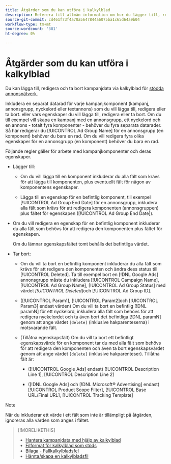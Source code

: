 ```yaml
---
title: Åtgärder som du kan utföra i kalkylblad
description: Referera till allmän information om hur du lägger till, redigerar och tar bort kampanjdata med hjälp av kalkylblad.
source-git-commit: cd461f73f4a70a5647844a6075ba1c65d64a9b04
workflow-type: tm+mt
source-wordcount: '381'
ht-degree: 0%

---
```


# Åtgärder som du kan utföra i kalkylblad

Du kan lägga till, redigera och ta bort kampanjdata via kalkylblad för [stödda annonsnätverk](../bulksheet-about.md#bulksheet-functionality-by-network).

Inkludera en separat datarad för varje kampanjkomponent (kampanj, annonsgrupp, nyckelord eller textannons) som du vill lägga till, redigera eller ta bort. eller vars egenskaper du vill lägga till, redigera eller ta bort. Om du till exempel vill skapa en kampanj med en annonsgrupp, ett nyckelord och en annons - totalt fyra komponenter - behöver du fyra separata datarader. Så här redigerar du [!UICONTROL Ad Group Name] för en annonsgrupp (en komponent) behöver du bara en rad. Om du vill redigera fyra olika egenskaper för en annonsgrupp (en komponent) behöver du bara en rad.

Följande regler gäller för arbete med kampanjkomponenter och deras egenskaper.

* Lägger till:

   * Om du vill lägga till en komponent inkluderar du alla fält som krävs för att lägga till komponenten, plus eventuellt fält för någon av komponentens egenskaper.

   * Lägga till en egenskap för en befintlig komponent, till exempel [!UICONTROL Ad Group End Date] för en annonsgrupp, inkludera alla fält som krävs för att redigera komponenten (annonsgruppen) plus fältet för egenskapen ([!UICONTROL Ad Group End Date]).

* Om du vill redigera en egenskap för en befintlig komponent inkluderar du alla fält som behövs för att redigera den komponenten plus fältet för egenskapen.

   Om du lämnar egenskapsfältet tomt behålls det befintliga värdet.

* Tar bort:

   * Om du vill ta bort en befintlig komponent inkluderar du alla fält som krävs för att redigera den komponenten och ändra dess status till [!UICONTROL Deleted]. Ta till exempel bort en [!DNL Google Ads] annonsgrupp måste du inkludera [!UICONTROL Campaign Name], [!UICONTROL Ad Group Name], [!UICONTROL Ad Group Status] med värdet <i>[!UICONTROL Deleted]</i>och [!UICONTROL Ad Group ID].

   * ([!UICONTROL Param1], [!UICONTROL Param2]och [!UICONTROL Param3] endast värden) Om du vill ta bort en befintlig [!DNL paramN] för ett nyckelord, inkludera alla fält som behövs för att redigera nyckelordet och ta även bort det befintliga [!DNL paramN] genom att ange värdet `[delete]` (inklusive hakparenteserna) i motsvarande fält.

   * (Tillåtna egenskapsfält) Om du vill ta bort ett befintligt egenskapsvärde för en komponent tar du med alla fält som behövs för att redigera den komponenten och även ta bort egenskapsvärdet genom att ange värdet `[delete]` (inklusive hakparenteser). Tillåtna fält är:

      * ([!UICONTROL Google Ads] endast) [!UICONTROL Description Line 1], [!UICONTROL Description Line 2]

      * ([!DNL Google Ads] och [!DNL Microsoft® Advertising] endast) [!UICONTROL Product Scope Filter], [!UICONTROL Base URL/Final URL], [!UICONTROL Tracking Template]

>[!NOTE]
>
>När du inkluderar ett värde i ett fält som inte är tillämpligt på åtgärden, ignoreras alla värden som anges i fältet.

>[!MORELIKETHIS]
>
>* [Hantera kampanjdata med hjälp av kalkylblad](../bulksheet-about.md)
>* [Filformat för kalkylblad som stöds](bulksheet-file-formats.md)
>* [Bilaga - Fallkalkylbladsfel](../bulksheet-errors.md)
>* [Hämta/skapa en kalkylbladsfil](../bulksheet-download.md)


